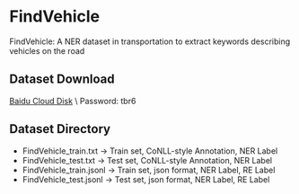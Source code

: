 # FindVehicle
FindVehicle: A NER dataset in transportation to extract keywords describing vehicles on the road

## Dataset Download
[Baidu Cloud Disk](https://pan.baidu.com/s/1NIuDeeIba-eKU5WtIY44nQ) \\
Password: tbr6

## Dataset Directory
  - FindVehicle_train.txt -> Train set, CoNLL-style Annotation, NER Label
  - FindVehicle_test.txt -> Test set, CoNLL-style Annotation, NER Label
  - FindVehicle_train.jsonl -> Train set, json format, NER Label, RE Label
  - FindVehicle_test.jsonl -> Test set, json format, NER Label, RE Label
